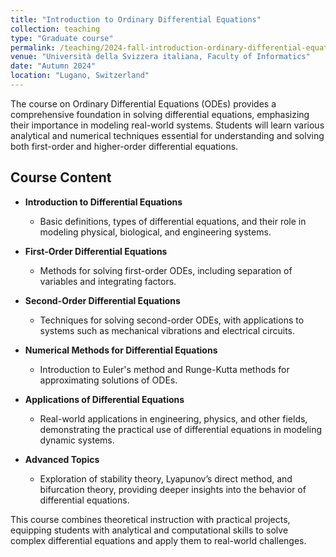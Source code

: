 ```yaml
---
title: "Introduction to Ordinary Differential Equations"
collection: teaching
type: "Graduate course"
permalink: /teaching/2024-fall-introduction-ordinary-differential-equations
venue: "Università della Svizzera italiana, Faculty of Informatics"
date: "Autumn 2024"
location: "Lugano, Switzerland"
---
```


The course on Ordinary Differential Equations (ODEs) provides a comprehensive foundation in solving differential equations, emphasizing their importance in modeling real-world systems. Students will learn various analytical and numerical techniques essential for understanding and solving both first-order and higher-order differential equations.

## Course Content

- **Introduction to Differential Equations**  
  - Basic definitions, types of differential equations, and their role in modeling physical, biological, and engineering systems.

- **First-Order Differential Equations**  
  - Methods for solving first-order ODEs, including separation of variables and integrating factors.

- **Second-Order Differential Equations**  
  - Techniques for solving second-order ODEs, with applications to systems such as mechanical vibrations and electrical circuits.

- **Numerical Methods for Differential Equations**  
  - Introduction to Euler's method and Runge-Kutta methods for approximating solutions of ODEs.

- **Applications of Differential Equations**  
  - Real-world applications in engineering, physics, and other fields, demonstrating the practical use of differential equations in modeling dynamic systems.

- **Advanced Topics**  
  - Exploration of stability theory, Lyapunov’s direct method, and bifurcation theory, providing deeper insights into the behavior of differential equations.

This course combines theoretical instruction with practical projects, equipping students with analytical and computational skills to solve complex differential equations and apply them to real-world challenges.
